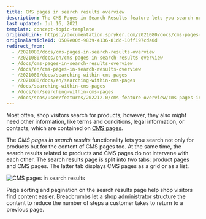 ```yaml
---
title: CMS pages in search results overview
description: The CMS Pages in Search Results feature lets you search not only for products but for CMS pages content as well.
last_updated: Jul 16, 2021
template: concept-topic-template
originalLink: https://documentation.spryker.com/2021080/docs/cms-pages-in-search-results-overview
originalArticleId: 0509e00d-9839-4136-81dd-10ff197cda0d
redirect_from:
  - /2021080/docs/cms-pages-in-search-results-overview
  - /2021080/docs/en/cms-pages-in-search-results-overview
  - /docs/cms-pages-in-search-results-overview
  - /docs/en/cms-pages-in-search-results-overview
  - /2021080/docs/searching-within-cms-pages
  - /2021080/docs/en/searching-within-cms-pages
  - /docs/searching-within-cms-pages
  - /docs/en/searching-within-cms-pages
  - /docs/scos/user/features/202212.0/cms-feature-overview/cms-pages-in-search-results-overview.html
---
```


Most often, shop visitors search for products; however, they also might need other information, like terms and conditions, legal information, or contacts, which are contained on [CMS pages](/docs/pbc/all/content-management-system/{{page.version}}/base-shop/cms-feature-overview/cms-pages-overview.html).

The *CMS pages in search results* functionality lets you search not only for products but for the content of CMS pages too. At the same time, the search results related to products and CMS pages do not intervene with each other. The search results page is split into two tabs: product pages and CMS pages. The latter tab displays CMS pages as a grid or as a list.

![CMS pages in search results](https://spryker.s3.eu-central-1.amazonaws.com/docs/Features/Search+and+Filter/CMS+Pages+in+Search+Results/cms-pages-in-search-results.png)

Page sorting and pagination on the search results page help shop visitors find content easier. Breadcrumbs let a shop administrator structure the content to reduce the number of steps a customer takes to return to a previous page.
